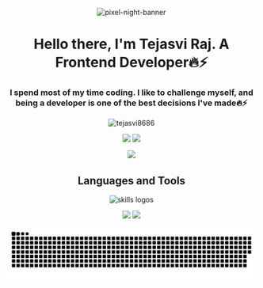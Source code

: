 <p >  
<p align="center">
    <img src="https://github.com/Kamasah-Dickson/Kamasah-Dickson/assets/86136379/f0ea5680-1c02-4cd6-b3e8-ec06e282ea5f"
        alt="pixel-night-banner ">
</p>


<h1 align="center">Hello there, I'm Tejasvi Raj. A Frontend Developer🔥⚡</h1>
<h3 align="center">I spend most of my time coding. I like to challenge myself, and being a developer is one of the
    best decisions I've made🔥⚡</h3>
    
<p align="center"> <img
        src="https://komarev.com/ghpvc/?username=tejasvi8686&label=Profile%20views&color=0e75b6&style=flat"
        alt="tejasvi8686" /> </p>
<p align="center">
    <img
        src="https://github-readme-stats.vercel.app/api?username=tejasvi8686&show_icons=true&theme=tokyonight&hide_border=true" />
    <img
        src="https://github-readme-stats.vercel.app/api/top-langs/?username=tejasvi8686&layout=compact&langs_count=10&theme=tokyonight&hide_border=true&count-private=true" />
</p>

<p align="center">
    <img
        src="https://github-profile-summary-cards.vercel.app/api/cards/profile-details?username=tejasvi8686&theme=tokyonight" />
</p>

<h2 align="center">Languages and Tools</h2>
<p align="center">
    <img src="https://skillicons.dev/icons?i=git,github,express,cypress,redux,vite,html,css,sass,tailwind,nodejs,js,ts,react,solidity,nextjs,firebase,mongodb,figma,prisma&perline=10"
        alt="skills logos" />
</p>



<p align="center">
    <img src="http://github-readme-streak-stats.herokuapp.com?user=tejasvi8686&theme=tokyonight&hide_border=true" />
    <img
        src="https://github-profile-summary-cards.vercel.app/api/cards/most-commit-language?username=tejasvi8686&theme=tokyonight" />
</p>

<p align="center">
    <img src="https://github.com/tejasvi8686/tejasvi8686/blob/output/github-contribution-grid-snake-dark.svg" />
</p>


  
</p>
</p>
